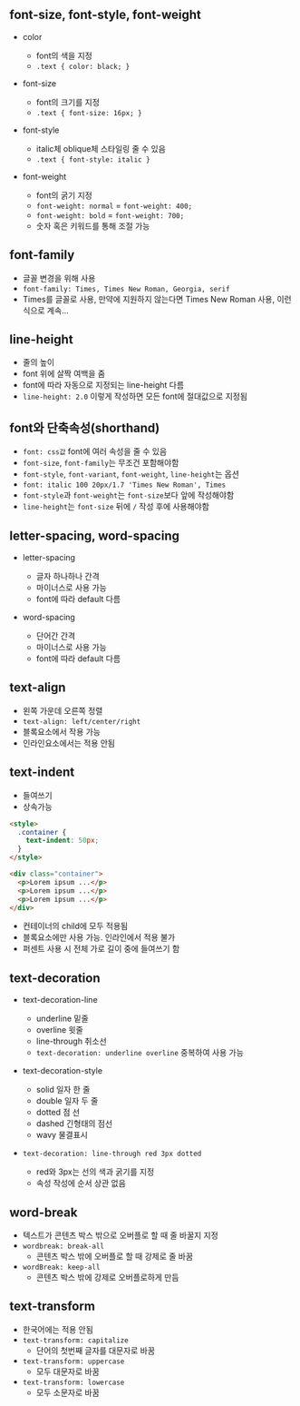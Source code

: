 ## font-size, font-style, font-weight

- color

  - font의 색을 지정
  - `.text { color: black; }`

- font-size

  - font의 크기를 지정
  - `.text { font-size: 16px; }`

- font-style

  - italic체 oblique체 스타일링 줄 수 있음
  - `.text { font-style: italic }`

- font-weight

  - font의 굵기 지정
  - `font-weight: normal` = `font-weight: 400;`
  - `font-weight: bold` = `font-weight: 700;`
  - 숫자 혹은 키워드를 통해 조절 가능

## font-family

- 글꼴 변경을 위해 사용
- `font-family: Times, Times New Roman, Georgia, serif`
- Times를 글꼴로 사용, 만약에 지원하지 않는다면 Times New Roman 사용, 이런식으로 계속...

## line-height

- 줄의 높이
- font 위에 살짝 여백을 줌
- font에 따라 자동으로 지정되는 line-height 다름
- `line-height: 2.0` 이렇게 작성하면 모든 font에 절대값으로 지정됨

## font와 단축속성(shorthand)

- `font: css값` font에 여러 속성을 줄 수 있음
- `font-size`, `font-family`는 무조건 포함해야함
- `font-style`, `font-variant`, `font-weight`, `line-height`는 옵션
- `font: italic 100 20px/1.7 'Times New Roman', Times`
- `font-style`과 `font-weight`는 `font-size`보다 앞에 작성해야함
- `line-height`는 `font-size` 뒤에 `/` 작성 후에 사용해야함

## letter-spacing, word-spacing

- letter-spacing

  - 글자 하나하나 간격
  - 마이너스로 사용 가능
  - font에 따라 default 다름

- word-spacing

  - 단어간 간격
  - 마이너스로 사용 가능
  - font에 따라 default 다름

## text-align

- 왼쪽 가운데 오른쪽 정렬
- `text-align: left/center/right`
- 블록요소에서 작용 가능
- 인라인요소에서는 적용 안됨

## text-indent

- 들여쓰기
- 상속가능

```html
<style>
  .container {
    text-indent: 50px;
  }
</style>

<div class="container">
  <p>Lorem ipsum ...</p>
  <p>Lorem ipsum ...</p>
  <p>Lorem ipsum ...</p>
</div>
```

- 컨테이너의 child에 모두 적용됨
- 블록요소에만 사용 가능. 인라인에서 적용 불가
- 퍼센트 사용 시 전체 가로 길이 중에 들여쓰기 함

## text-decoration

- text-decoration-line

  - underline 밑줄
  - overline 윗줄
  - line-through 취소선
  - `text-decoration: underline overline` 중복하여 사용 가능

- text-decoration-style

  - solid 일자 한 줄
  - double 일자 두 줄
  - dotted 점 선
  - dashed 긴형태의 점선
  - wavy 물결표시

- `text-decoration: line-through red 3px dotted`

  - red와 3px는 선의 색과 굵기를 지정
  - 속성 작성에 순서 상관 없음

## word-break

- 텍스트가 콘텐츠 박스 밖으로 오버플로 할 때 줄 바꿀지 지정
- `wordbreak: break-all`
  - 콘텐츠 박스 밖에 오버플로 할 때 강제로 줄 바꿈
- `wordBreak: keep-all`
  - 콘텐츠 박스 밖에 강제로 오버플로하게 만듬

## text-transform

- 한국어에는 적용 안됨
- `text-transform: capitalize`
  - 단어의 첫번째 글자를 대문자로 바꿈
- `text-transform: uppercase`
  - 모두 대문자로 바꿈
- `text-transform: lowercase`
  - 모두 소문자로 바꿈
